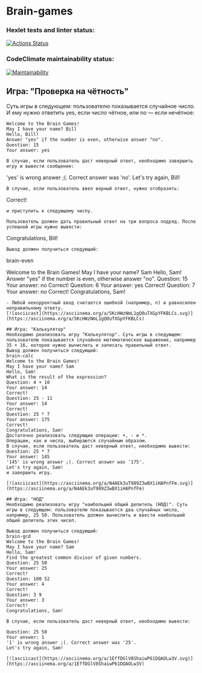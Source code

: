 # Brain-games
### Hexlet tests and linter status:
[![Actions Status](https://github.com/vareshka0101/frontend-project-44/actions/workflows/hexlet-check.yml/badge.svg)](https://github.com/vareshka0101/frontend-project-44/actions)

### CodeClimate maintainability status:
[![Maintainability](https://api.codeclimate.com/v1/badges/cec6733fff1e4b93425c/maintainability)](https://codeclimate.com/github/vareshka0101/frontend-project-44/maintainability)

## Игра: "Проверка на чётность"
Суть игры в следующем: пользователю показывается случайное число. И ему нужно ответить yes, если число чётное, или no — если нечётное:
```
Welcome to the Brain Games!
May I have your name? Bill
Hello, Bill!
Answer "yes" if the number is even, otherwise answer "no".
Question: 15
Your answer: yes

В случае, если пользователь даст неверный ответ, необходимо завершить игру и вывести сообщение:
```
'yes' is wrong answer ;(. Correct answer was 'no'.
Let's try again, Bill!
```
В случае, если пользователь ввел верный ответ, нужно отобразить:
```
Correct!
```
и приступить к следующему числу.

Пользователь должен дать правильный ответ на три вопроса подряд. После успешной игры нужно вывести:
```
Congratulations, Bill!
```
Вывод должен получиться следующий:
```
brain-even

Welcome to the Brain Games!
May I have your name? Sam
Hello, Sam!
Answer "yes" if the number is even, otherwise answer "no".
Question: 15
Your answer: no
Correct!
Question: 6
Your answer: yes
Correct!
Question: 7
Your answer: no
Correct!
Congratulations, Sam!
```
- Любой некорректный ввод считается ошибкой (например, n) и равносилен неправильному ответу.
[![asciicast](https://asciinema.org/a/5KcHWzNmL1gQ0uTXGpYFKBLCs.svg)](https://asciinema.org/a/5KcHWzNmL1gQ0uTXGpYFKBLCs)

## Игра: "Калькулятор"
Необходимо реализовать игру "Калькулятор". Суть игры в следующем: пользователю показывается случайное математическое выражение, например 35 + 16, которое нужно вычислить и записать правильный ответ.
Вывод должен получиться следующий:
brain-calc
Welcome to the Brain Games!
May I have your name? Sam
Hello, Sam!
What is the result of the expression?
Question: 4 + 10
Your answer: 14
Correct!
Question: 25 - 11
Your answer: 14
Correct!
Question: 25 * 7
Your answer: 175
Correct!
Congratulations, Sam!
Достаточно реализовать следующие операции: +, - и *.
Операции, как и числа, выбираются случайным образом.
В случае, если пользователь даст неверный ответ, необходимо вывести:
Question: 25 * 7
Your answer: 145
'145' is wrong answer ;(. Correct answer was '175'.
Let's try again, Sam!
и завершить игру.

[![asciicast](https://asciinema.org/a/N4AEk3uT989Z3wBX1iHAPnfFm.svg)](https://asciinema.org/a/N4AEk3uT989Z3wBX1iHAPnfFm)

## Игра: "НОД"
Необходимо реализовать игру "наибольший общий делитель (НОД)". Суть игры в следующем: пользователю показывается два случайных числа, например, 25 50. Пользователь должен вычислить и ввести наибольший общий делитель этих чисел.

Вывод должен получиться следующий:
brain-gcd
Welcome to the Brain Games!
May I have your name? Sam
Hello, Sam!
Find the greatest common divisor of given numbers.
Question: 25 50
Your answer: 25
Correct!
Question: 100 52
Your answer: 4
Correct!
Question: 3 9
Your answer: 3
Correct!
Congratulations, Sam!

В случае, если пользователь даст неверный ответ, необходимо вывести:

Question: 25 50
Your answer: 1
'1' is wrong answer ;(. Correct answer was '25'.
Let's try again, Sam!

[![asciicast](https://asciinema.org/a/1EffDGlV8ShaiwP61DQAOLw3V.svg)](https://asciinema.org/a/1EffDGlV8ShaiwP61DQAOLw3V)
